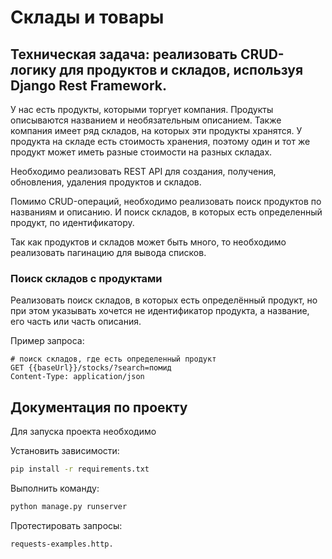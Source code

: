 # Склады и товары

## Техническая задача: реализовать CRUD-логику для продуктов и складов, используя Django Rest Framework.

У нас есть продукты, которыми торгует компания. Продукты описываются названием и необязательным описанием. Также компания имеет ряд складов, на которых эти продукты хранятся. У продукта на складе есть стоимость хранения, поэтому один и тот же продукт может иметь разные стоимости на разных складах.

Необходимо реализовать REST API для создания, получения, обновления, удаления продуктов и складов.

Помимо CRUD-операций, необходимо реализовать поиск продуктов по названиям и описанию. И поиск складов, в которых есть определенный продукт, по идентификатору.

Так как продуктов и складов может быть много, то необходимо реализовать пагинацию для вывода списков.

### Поиск складов с продуктами

Реализовать поиск складов, в которых есть определённый продукт, но при этом указывать хочется не идентификатор продукта, а название, его часть или часть описания.

Пример запроса:

```
# поиск складов, где есть определенный продукт
GET {{baseUrl}}/stocks/?search=помид
Content-Type: application/json
```

## Документация по проекту

Для запуска проекта необходимо

Установить зависимости:

```bash
pip install -r requirements.txt
```

Выполнить команду:

```bash
python manage.py runserver
```

Протестировать запросы:
```bash
requests-examples.http.
```